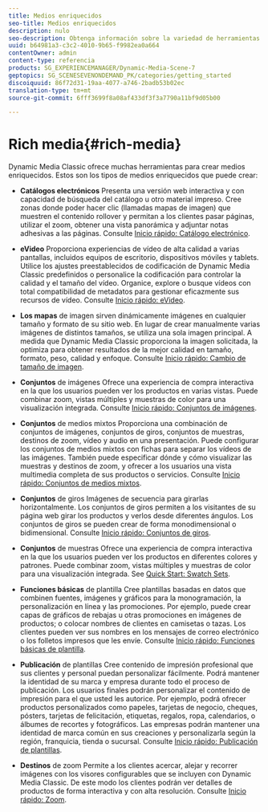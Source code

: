 ```yaml
---
title: Medios enriquecidos
seo-title: Medios enriquecidos
description: nulo
seo-description: Obtenga información sobre la variedad de herramientas que puede utilizar en Dynamic Media Classic para crear medios enriquecidos.
uuid: b64981a3-c3c2-4010-9b65-f9982ea0a664
contentOwner: admin
content-type: referencia
products: SG_EXPERIENCEMANAGER/Dynamic-Media-Scene-7
geptopics: SG_SCENESEVENONDEMAND_PK/categories/getting_started
discoiquuid: 86f72d31-19aa-4077-a746-2badb53b02ec
translation-type: tm+mt
source-git-commit: 6fff3699f8a08af433df3f3a7790a11bf9d05b00

---
```



# Rich media{#rich-media}

Dynamic Media Classic ofrece muchas herramientas para crear medios enriquecidos. Estos son los tipos de medios enriquecidos que puede crear:

* **Catálogos electrónicos** Presenta una versión web interactiva y con capacidad de búsqueda del catálogo u otro material impreso. Cree zonas donde poder hacer clic (llamadas mapas de imagen) que muestren el contenido rollover y permitan a los clientes pasar páginas, utilizar el zoom, obtener una vista panorámica y adjuntar notas adhesivas a las páginas. Consulte [Inicio rápido: Catálogo electrónico](/help/quick-start-ecatalog.md).

* **eVideo** Proporciona experiencias de vídeo de alta calidad a varias pantallas, incluidos equipos de escritorio, dispositivos móviles y tablets. Utilice los ajustes preestablecidos de codificación de Dynamic Media Classic predefinidos o personalice la codificación para controlar la calidad y el tamaño del vídeo. Organice, explore o busque vídeos con total compatibilidad de metadatos para gestionar eficazmente sus recursos de vídeo. Consulte [Inicio rápido: eVideo](/help/quick-start-video.md).

* **Los mapas** de imagen sirven dinámicamente imágenes en cualquier tamaño y formato de su sitio web. En lugar de crear manualmente varias imágenes de distintos tamaños, se utiliza una sola imagen principal. A medida que Dynamic Media Classic proporciona la imagen solicitada, la optimiza para obtener resultados de la mejor calidad en tamaño, formato, peso, calidad y enfoque. Consulte [Inicio rápido: Cambio de tamaño de imagen](/help/quick-start-image-sizing.md).

* **Conjuntos** de imágenes Ofrece una experiencia de compra interactiva en la que los usuarios pueden ver los productos en varias vistas. Puede combinar zoom, vistas múltiples y muestras de color para una visualización integrada. Consulte [Inicio rápido: Conjuntos de imágenes](/help/quick-start-image-sets.md).

* **Conjuntos** de medios mixtos Proporciona una combinación de conjuntos de imágenes, conjuntos de giros, conjuntos de muestras, destinos de zoom, vídeo y audio en una presentación. Puede configurar los conjuntos de medios mixtos con fichas para separar los vídeos de las imágenes. También puede especificar dónde y cómo visualizar las muestras y destinos de zoom, y ofrecer a los usuarios una vista multimedia completa de sus productos o servicios. Consulte [Inicio rápido: Conjuntos de medios mixtos](/help/quick-start-mixed-media-sets.md).

* **Conjuntos** de giros Imágenes de secuencia para girarlas horizontalmente. Los conjuntos de giros permiten a los visitantes de su página web girar los productos y verlos desde diferentes ángulos. Los conjuntos de giros se pueden crear de forma monodimensional o bidimensional. Consulte [Inicio rápido: Conjuntos de giros](/help/quick-start-spin-sets.md).

* **Conjuntos** de muestras Ofrece una experiencia de compra interactiva en la que los usuarios pueden ver los productos en diferentes colores y patrones. Puede combinar zoom, vistas múltiples y muestras de color para una visualización integrada. See [Quick Start: Swatch Sets](/help/quick-start-swatch-sets.md).

* **Funciones básicas** de plantilla Cree plantillas basadas en datos que combinen fuentes, imágenes y gráficos para la monogramación, la personalización en línea y las promociones. Por ejemplo, puede crear capas de gráficos de rebajas u otras promociones en imágenes de productos; o colocar nombres de clientes en camisetas o tazas. Los clientes pueden ver sus nombres en los mensajes de correo electrónico o los folletos impresos que les envíe. Consulte [Inicio rápido: Funciones básicas de plantilla](/help/quick-start-template-basics.md).

* **Publicación** de plantillas Cree contenido de impresión profesional que sus clientes y personal puedan personalizar fácilmente. Podrá mantener la identidad de su marca y empresa durante todo el proceso de publicación. Los usuarios finales podrán personalizar el contenido de impresión para el que usted les autorice. Por ejemplo, podrá ofrecer productos personalizados como papeles, tarjetas de negocio, cheques, pósters, tarjetas de felicitación, etiquetas, regalos, ropa, calendarios, o álbumes de recortes y fotográficos. Las empresas podrán mantener una identidad de marca común en sus creaciones y personalizarla según la región, franquicia, tienda o sucursal. Consulte [Inicio rápido: Publicación de plantillas](/help/quick-start-template-publishing.md).

* **Destinos** de zoom Permite a los clientes acercar, alejar y recorrer imágenes con los visores configurables que se incluyen con Dynamic Media Classic. De este modo los clientes podrán ver detalles de productos de forma interactiva y con alta resolución. Consulte [Inicio rápido: Zoom](/help/quick-start-zoom.md).
